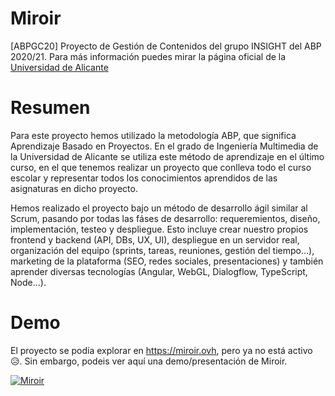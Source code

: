 # Miroir
[ABPGC20] Proyecto de Gestión de Contenidos del grupo INSIGHT del ABP 2020/21. Para más información puedes mirar la página oficial de la [Universidad de Alicante](https://eps.ua.es/es/ingenieria-multimedia/gestioncontenidos/proyectos2021/miroir.html)

# Resumen
Para este proyecto hemos utilizado la metodología ABP, que significa Aprendizaje Basado en Proyectos. En el grado de Ingeniería Multimedia de la Universidad de Alicante se utiliza este método de aprendizaje en el último curso, en el que tenemos realizar un proyecto que conlleva todo el curso escolar y representar todos los conocimientos aprendidos de las asignaturas en dicho proyecto.

Hemos realizado el proyecto bajo un método de desarrollo ágil similar al Scrum, pasando por todas las fáses de desarrollo: requeremientos, diseño, implementación, testeo y despliegue. Esto incluye crear nuestro propios frontend y backend (API, DBs, UX, UI), despliegue en un servidor real, organización del equipo (sprints, tareas, reuniones, gestión del tiempo...), marketing de la plataforma (SEO, redes sociales, presentaciones) y también aprender diversas tecnologías (Angular, WebGL, Dialogflow, TypeScript, Node...). 

# Demo
El proyecto se podía explorar en https://miroir.ovh, pero ya no está activo 😥. Sin embargo, podeis ver aquí una demo/presentación de Miroir.

[![Miroir](https://img.youtube.com/vi/PmcFGLyH4FM&t=9s&ab_channel=sergioespinosa7/0.jpg)](https://www.youtube.com/watch?v=PmcFGLyH4FM&t=9s&ab_channel=sergioespinosa7)